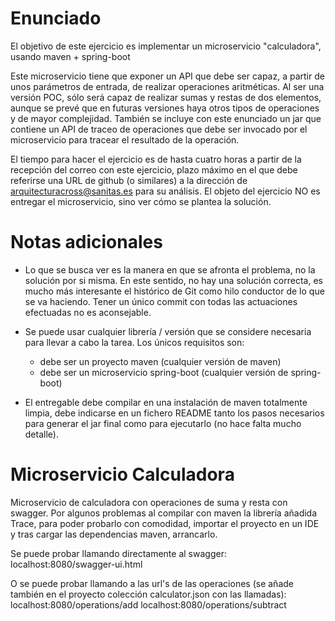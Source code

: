 
Enunciado
=================

El objetivo de este ejercicio es implementar un microservicio "calculadora", usando maven + spring-boot

Este microservicio tiene que exponer un API que debe ser capaz, a partir de unos parámetros de entrada, de realizar operaciones aritméticas. Al ser una versión POC, sólo será capaz de realizar sumas y restas de dos elementos, aunque se prevé que en futuras versiones haya otros tipos de operaciones y de mayor complejidad. También se incluye con este enunciado un jar que contiene un API de traceo de operaciones que debe ser invocado por el microservicio para tracear el resultado de la operación.

El tiempo para hacer el ejercicio es de hasta cuatro horas a partir de la recepción del correo con este ejercicio, plazo máximo en el que debe referirse una URL de github (o similares) a la dirección de arquitecturacross@sanitas.es para su análisis. El objeto del ejercicio NO es entregar el microservicio, sino ver cómo se plantea la solución.


Notas adicionales
=================

* Lo que se busca ver es la manera en que se afronta el problema, no la solución por si misma. En este sentido, no hay una solución correcta, es mucho más interesante el histórico de Git como hilo conductor de lo que se va haciendo. Tener un único commit con todas las actuaciones efectuadas no es aconsejable.

* Se puede usar cualquier librería / versión que se considere necesaria para llevar a cabo la tarea. Los únicos requisitos son:
    * debe ser un proyecto maven (cualquier versión de maven)
    * debe ser un microservicio spring-boot (cualquier versión de spring-boot)

* El entregable debe compilar en una instalación de maven totalmente limpia, debe indicarse en un fichero README tanto los pasos necesarios para generar el jar final como para ejecutarlo (no hace falta mucho detalle).

# Microservicio Calculadora
Microservicio de calculadora con operaciones de suma y resta con swagger.
Por algunos problemas al compilar con maven la librería añadida Trace, para poder probarlo con comodidad, importar el proyecto en un IDE y tras cargar las dependencias maven, arrancarlo.

Se puede probar llamando directamente al swagger:
localhost:8080/swagger-ui.html

O se puede probar llamando a las url's de las operaciones (se añade también en el proyecto colección calculator.json con las llamadas):
localhost:8080/operations/add
localhost:8080/operations/subtract

